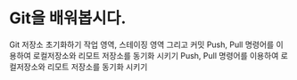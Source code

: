 # Git을 배워봅시다.
Git 저장소 초기화하기
작업 영역, 스테이징 영역 그리고 커밋
Push, Pull 명령어를 이용하여 로컬저장소와 리모트 저장소를 동기화 시키기
Push, Pull 명령어를 이용하여 로컬저장소와 리모트 저장소를 동기화 시키기
